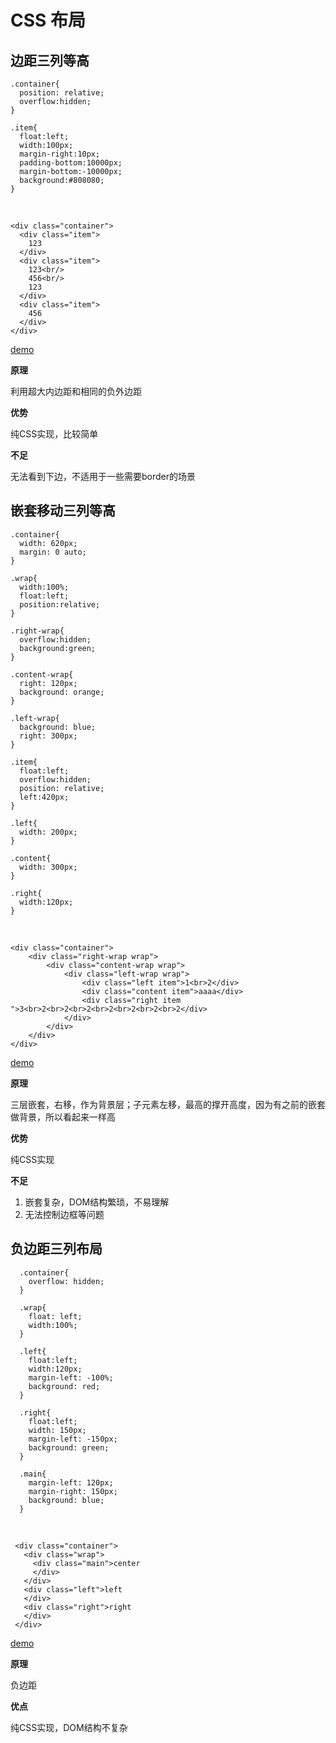 # CSS 布局

## 边距三列等高


	.container{
      position: relative;
      overflow:hidden;
    }

    .item{
      float:left;
      width:100px;
      margin-right:10px;
      padding-bottom:10000px;
      margin-bottom:-10000px;
      background:#808080;
    }


&nbsp;

    <div class="container">
      <div class="item">
        123
      </div>
      <div class="item">
        123<br/>
        456<br/>
        123
      </div>
      <div class="item">
        456
      </div>
    </div>


[demo](http://js.jirengu.com/tow/1/edit?html,css,output)

**原理**

利用超大内边距和相同的负外边距

**优势**

纯CSS实现，比较简单

**不足**

无法看到下边，不适用于一些需要border的场景

## 嵌套移动三列等高

	.container{
	  width: 620px;
	  margin: 0 auto;
	}

	.wrap{
	  width:100%;
	  float:left;
	  position:relative;
	}

	.right-wrap{
	  overflow:hidden;
	  background:green;
	}

	.content-wrap{
	  right: 120px;
	  background: orange;
	}

	.left-wrap{
	  background: blue;
	  right: 300px;
	}

	.item{
	  float:left;
	  overflow:hidden;
	  position: relative;
	  left:420px;
	}

	.left{
	  width: 200px;
	}

	.content{
	  width: 300px;
	}

	.right{
	  width:120px;
	}


&nbsp;


	<div class="container">
		<div class="right-wrap wrap">
			<div class="content-wrap wrap">
				<div class="left-wrap wrap">
					<div class="left item">1<br>2</div>
					<div class="content item">aaaa</div>
					<div class="right item ">3<br>2<br>2<br>2<br>2<br>2<br>2<br>2</div>
				</div>
			</div>
		</div>
	</div>


[demo](http://js.jirengu.com/ley/1/edit?html,css,output)

**原理**

三层嵌套，右移，作为背景层；子元素左移，最高的撑开高度，因为有之前的嵌套做背景，所以看起来一样高

**优势**

纯CSS实现

**不足**

1. 嵌套复杂，DOM结构繁琐，不易理解
2. 无法控制边框等问题

## 负边距三列布局

	  .container{
	    overflow: hidden;
	  }

	  .wrap{
	    float: left;
	    width:100%;
	  }

	  .left{
	    float:left;
	    width:120px;
	    margin-left: -100%;
	    background: red;
	  }

	  .right{
	    float:left;
	    width: 150px;
	    margin-left: -150px;
	    background: green;
	  }

	  .main{
	    margin-left: 120px;
	    margin-right: 150px;
	    background: blue;
	  }

&nbsp;

	 <div class="container">
	   <div class="wrap">
	     <div class="main">center
	     </div>
	   </div>
	   <div class="left">left
	   </div>
	   <div class="right">right
	   </div>
	 </div>

[demo](http://js.jirengu.com/lod/1/edit?html,css,output)

**原理**

负边距

**优点**

纯CSS实现，DOM结构不复杂
